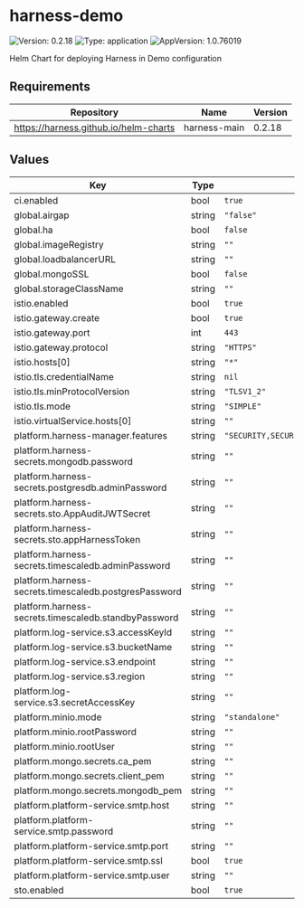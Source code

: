 # harness-demo

![Version: 0.2.18](https://img.shields.io/badge/Version-0.2.18-informational?style=flat-square) ![Type: application](https://img.shields.io/badge/Type-application-informational?style=flat-square) ![AppVersion: 1.0.76019](https://img.shields.io/badge/AppVersion-1.0.76019-informational?style=flat-square)

Helm Chart for deploying Harness in Demo configuration

## Requirements

| Repository | Name | Version |
|------------|------|---------|
| https://harness.github.io/helm-charts | harness-main | 0.2.18 |

## Values

| Key | Type | Default | Description |
|-----|------|---------|-------------|
| ci.enabled | bool | `true` |  |
| global.airgap | string | `"false"` |  |
| global.ha | bool | `false` |  |
| global.imageRegistry | string | `""` |  |
| global.loadbalancerURL | string | `""` |  |
| global.mongoSSL | bool | `false` |  |
| global.storageClassName | string | `""` |  |
| istio.enabled | bool | `true` |  |
| istio.gateway.create | bool | `true` |  |
| istio.gateway.port | int | `443` |  |
| istio.gateway.protocol | string | `"HTTPS"` |  |
| istio.hosts[0] | string | `"*"` |  |
| istio.tls.credentialName | string | `nil` |  |
| istio.tls.minProtocolVersion | string | `"TLSV1_2"` |  |
| istio.tls.mode | string | `"SIMPLE"` |  |
| istio.virtualService.hosts[0] | string | `""` |  |
| platform.harness-manager.features | string | `"SECURITY,SECURITY_STAGE,STO_CI_PIPELINE_SECURITY,STO_API_V2,LDAP_SSO_PROVIDER,ASYNC_ARTIFACT_COLLECTION,JIRA_INTEGRATION,AUDIT_TRAIL_UI,GDS_TIME_SERIES_SAVE_PER_MINUTE,STACKDRIVER_SERVICEGUARD,BATCH_SECRET_DECRYPTION,TIME_SERIES_SERVICEGUARD_V2,TIME_SERIES_WORKFLOW_V2,CUSTOM_DASHBOARD,GRAPHQL,CV_FEEDBACKS,LOGS_V2_247,UPGRADE_JRE,CDNG_ENABLED,NEXT_GEN_ENABLED,LOG_STREAMING_INTEGRATION,CING_ENABLED,NG_HARNESS_APPROVAL,GIT_SYNC_NG,NG_SHOW_DELEGATE,NG_CG_TASK_ASSIGNMENT_ISOLATION,CI_OVERVIEW_PAGE,AZURE_CLOUD_PROVIDER_VALIDATION_ON_DELEGATE,TERRAFORM_AWS_CP_AUTHENTICATION,NG_TEMPLATES,NEW_DEPLOYMENT_FREEZE,HELM_CHART_AS_ARTIFACT,RESOLVE_DEPLOYMENT_TAGS_BEFORE_EXECUTION,WEBHOOK_TRIGGER_AUTHORIZATION,GITHUB_WEBHOOK_AUTHENTICATION,CUSTOM_MANIFEST,GIT_ACCOUNT_SUPPORT,AZURE_WEBAPP,PRUNE_KUBERNETES_RESOURCES,LDAP_GROUP_SYNC_JOB_ITERATOR,POLLING_INTERVAL_CONFIGURABLE,APPLICATION_DROPDOWN_MULTISELECT,USER_GROUP_AS_EXPRESSION,RESOURCE_CONSTRAINT_SCOPE_PIPELINE_ENABLED,ENABLE_DEFAULT_NG_EXPERIENCE_FOR_ONPREM"` |  |
| platform.harness-secrets.mongodb.password | string | `""` |  |
| platform.harness-secrets.postgresdb.adminPassword | string | `""` |  |
| platform.harness-secrets.sto.AppAuditJWTSecret | string | `""` |  |
| platform.harness-secrets.sto.appHarnessToken | string | `""` |  |
| platform.harness-secrets.timescaledb.adminPassword | string | `""` |  |
| platform.harness-secrets.timescaledb.postgresPassword | string | `""` |  |
| platform.harness-secrets.timescaledb.standbyPassword | string | `""` |  |
| platform.log-service.s3.accessKeyId | string | `""` |  |
| platform.log-service.s3.bucketName | string | `""` |  |
| platform.log-service.s3.endpoint | string | `""` |  |
| platform.log-service.s3.region | string | `""` |  |
| platform.log-service.s3.secretAccessKey | string | `""` |  |
| platform.minio.mode | string | `"standalone"` |  |
| platform.minio.rootPassword | string | `""` |  |
| platform.minio.rootUser | string | `""` |  |
| platform.mongo.secrets.ca_pem | string | `""` |  |
| platform.mongo.secrets.client_pem | string | `""` |  |
| platform.mongo.secrets.mongodb_pem | string | `""` |  |
| platform.platform-service.smtp.host | string | `""` |  |
| platform.platform-service.smtp.password | string | `""` |  |
| platform.platform-service.smtp.port | string | `""` |  |
| platform.platform-service.smtp.ssl | bool | `true` |  |
| platform.platform-service.smtp.user | string | `""` |  |
| sto.enabled | bool | `true` |  |

